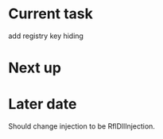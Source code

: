 # Current task

add registry key hiding

# Next up



# Later date

Should change injection to be RflDllInjection.
